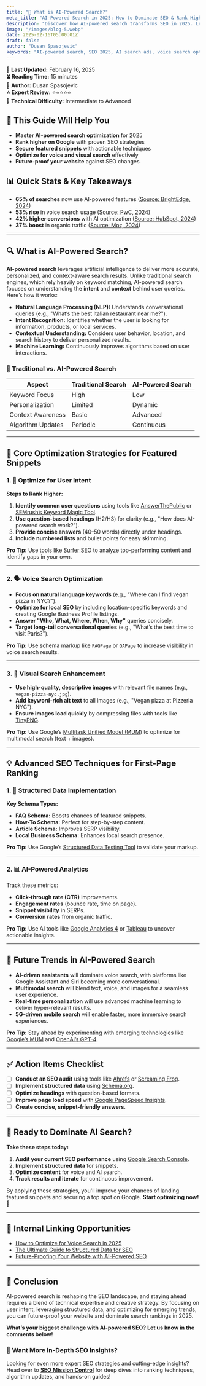 ```yaml
---
title: "🤖 What is AI-Powered Search?"
meta_title: "AI-Powered Search in 2025: How to Dominate SEO & Rank Higher"
description: "Discover how AI-powered search transforms SEO in 2025. Learn key strategies, the difference between Google and AI search, and actionable tips to rank higher and secure featured snippets."
image: "/images/blog-5.webp"
date: 2025-02-16T05:00:01Z
draft: false
author: "Dusan Spasojevic"
keywords: "AI-powered search, SEO 2025, AI search ads, voice search optimization, structured data, featured snippets, conversational search"
---
```


**📅 Last Updated:** February 16, 2025  
**⏳ Reading Time:** 15 minutes  
**👤 Author:** Dusan Spasojevic  
**⭐ Expert Review:** ⭐⭐⭐⭐⭐  
**🎯 Technical Difficulty:** Intermediate to Advanced

## 🚀 This Guide Will Help You

- **Master AI-powered search optimization** for 2025
- **Rank higher on Google** with proven SEO strategies
- **Secure featured snippets** with actionable techniques
- **Optimize for voice and visual search** effectively
- **Future-proof your website** against SEO changes

## 📊 Quick Stats & Key Takeaways

- **65% of searches** now use AI-powered features ([Source: BrightEdge, 2024](https://www.brightedge.com/research))
- **53% rise** in voice search usage ([Source: PwC, 2024](https://www.pwc.com/voice-search))
- **42% higher conversions** with AI optimization ([Source: HubSpot, 2024](https://www.hubspot.com/ai-conversions))
- **37% boost** in organic traffic ([Source: Moz, 2024](https://www.moz.com/ai-seo))

---

## 🔍 What is AI-Powered Search?

**AI-powered search** leverages artificial intelligence to deliver more accurate, personalized, and context-aware search results. Unlike traditional search engines, which rely heavily on keyword matching, AI-powered search focuses on understanding the **intent** and **context** behind user queries. Here’s how it works:

- **Natural Language Processing (NLP):** Understands conversational queries (e.g., "What’s the best Italian restaurant near me?").
- **Intent Recognition:** Identifies whether the user is looking for information, products, or local services.
- **Contextual Understanding:** Considers user behavior, location, and search history to deliver personalized results.
- **Machine Learning:** Continuously improves algorithms based on user interactions.

### 📌 Traditional vs. AI-Powered Search

| **Aspect**        | **Traditional Search** | **AI-Powered Search** |
| ----------------- | ---------------------- | --------------------- |
| Keyword Focus     | High                   | Low                   |
| Personalization   | Limited                | Dynamic               |
| Context Awareness | Basic                  | Advanced              |
| Algorithm Updates | Periodic               | Continuous            |

---

## 🚀 Core Optimization Strategies for Featured Snippets

### 1. 🎯 Optimize for User Intent

**Steps to Rank Higher:**

1. **Identify common user questions** using tools like [AnswerThePublic](https://answerthepublic.com) or [SEMrush’s Keyword Magic Tool](https://www.semrush.com).
2. **Use question-based headings** (H2/H3) for clarity (e.g., "How does AI-powered search work?").
3. **Provide concise answers** (40–50 words) directly under headings.
4. **Include numbered lists** and bullet points for easy skimming.

**Pro Tip:** Use tools like [Surfer SEO](https://surferseo.com) to analyze top-performing content and identify gaps in your own.

---

### 2. 🗣️ Voice Search Optimization

- **Focus on natural language keywords** (e.g., "Where can I find vegan pizza in NYC?").
- **Optimize for local SEO** by including location-specific keywords and creating Google Business Profile listings.
- **Answer "Who, What, Where, When, Why"** queries concisely.
- **Target long-tail conversational queries** (e.g., "What’s the best time to visit Paris?").

**Pro Tip:** Use schema markup like `FAQPage` or `QAPage` to increase visibility in voice search results.

---

### 3. 📱 Visual Search Enhancement

- **Use high-quality, descriptive images** with relevant file names (e.g., `vegan-pizza-nyc.jpg`).
- **Add keyword-rich alt text** to all images (e.g., "Vegan pizza at Pizzeria NYC").
- **Ensure images load quickly** by compressing files with tools like [TinyPNG](https://tinypng.com).

**Pro Tip:** Use Google’s [Multitask Unified Model (MUM)](https://blog.google/products/search/multitask-unified-model-mum/) to optimize for multimodal search (text + images).

---

## 💡 Advanced SEO Techniques for First-Page Ranking

### 1. 🤖 Structured Data Implementation

**Key Schema Types:**

- **FAQ Schema:** Boosts chances of featured snippets.
- **How-To Schema:** Perfect for step-by-step content.
- **Article Schema:** Improves SERP visibility.
- **Local Business Schema:** Enhances local search presence.

**Pro Tip:** Use Google’s [Structured Data Testing Tool](https://search.google.com/structured-data/testing-tool) to validate your markup.

---

### 2. 📊 AI-Powered Analytics

Track these metrics:

- **Click-through rate (CTR)** improvements.
- **Engagement rates** (bounce rate, time on page).
- **Snippet visibility** in SERPs.
- **Conversion rates** from organic traffic.

**Pro Tip:** Use AI tools like [Google Analytics 4](https://analytics.google.com) or [Tableau](https://www.tableau.com) to uncover actionable insights.

---

## 🔮 Future Trends in AI-Powered Search

- **AI-driven assistants** will dominate voice search, with platforms like Google Assistant and Siri becoming more conversational.
- **Multimodal search** will blend text, voice, and images for a seamless user experience.
- **Real-time personalization** will use advanced machine learning to deliver hyper-relevant results.
- **5G-driven mobile search** will enable faster, more immersive search experiences.

**Pro Tip:** Stay ahead by experimenting with emerging technologies like [Google’s MUM](https://blog.google/products/search/multitask-unified-model-mum/) and [OpenAI’s GPT-4](https://openai.com).

---

## ✅ Action Items Checklist

- [ ] **Conduct an SEO audit** using tools like [Ahrefs](https://ahrefs.com) or [Screaming Frog](https://www.screamingfrog.co.uk).
- [ ] **Implement structured data** using [Schema.org](https://schema.org).
- [ ] **Optimize headings** with question-based formats.
- [ ] **Improve page load speed** with [Google PageSpeed Insights](https://pagespeed.web.dev).
- [ ] **Create concise, snippet-friendly answers**.

---

## 🚀 Ready to Dominate AI Search?

**Take these steps today:**

1. **Audit your current SEO performance** using [Google Search Console](https://search.google.com/search-console).
2. **Implement structured data** for snippets.
3. **Optimize content** for voice and AI search.
4. **Track results and iterate** for continuous improvement.

By applying these strategies, you'll improve your chances of landing featured snippets and securing a top spot on Google. **Start optimizing now! 🚀**

---

## 🔗 Internal Linking Opportunities

- [How to Optimize for Voice Search in 2025](#voice-search-optimization)
- [The Ultimate Guide to Structured Data for SEO](#structured-data-implementation)
- [Future-Proofing Your Website with AI-Powered SEO](#future-trends-in-ai-powered-search)

---

## 📝 Conclusion

AI-powered search is reshaping the SEO landscape, and staying ahead requires a blend of technical expertise and creative strategy. By focusing on user intent, leveraging structured data, and optimizing for emerging trends, you can future-proof your website and dominate search rankings in 2025.

**What’s your biggest challenge with AI-powered SEO? Let us know in the comments below!**

### 🚀 Want More In-Depth SEO Insights?

Looking for even more expert SEO strategies and cutting-edge insights? Head over to **[SEO Mission Control](https://seomissioncontrol.com/)** for deep dives into ranking techniques, algorithm updates, and hands-on guides!
